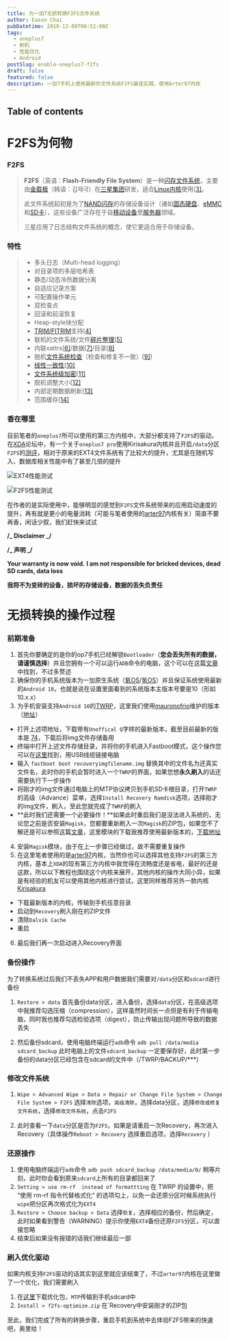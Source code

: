 ```yaml
---
title: 为一加7无损转换F2FS文件系统
author: Eason Chai
pubDatetime: 2019-12-09T00:52:00Z
tags:
  - oneplus7
  - 刷机
  - 性能优化
  - Android
postSlug: enable-oneplus7-f2fs
draft: false
featured: false
description: 一加7手机上使用最新的文件系统F2FS最佳实践，使用Arter97内核
---
```


## Table of contents

# F2FS为何物

### F2FS

> **F2FS**（英语：**Flash-Friendly File System**）是一种[闪存文件系统](https://zh.wikipedia.org/wiki/快閃記憶體檔案系統)，主要由[金载极](https://zh.wikipedia.org/w/index.php?title=金載極&action=edit&redlink=1)（韩语：김재극）在[三星集团](https://zh.wikipedia.org/wiki/三星集团)研发，适合[Linux内核](https://zh.wikipedia.org/wiki/Linux内核)使用[[3\]](https://zh.wikipedia.org/wiki/F2FS#cite_note-3)。
>
> 此文件系统起初是为了[NAND闪存](https://zh.wikipedia.org/wiki/闪存)的存储设备设计（诸如[固态硬盘](https://zh.wikipedia.org/wiki/固态硬盘)、[eMMC](https://zh.wikipedia.org/wiki/多媒體記憶卡)和[SD卡](https://zh.wikipedia.org/wiki/SD卡)），这些设备广泛存在于自[移动设备](https://zh.wikipedia.org/wiki/移动设备)至[服务器](https://zh.wikipedia.org/wiki/服务器)领域。
>
> 三星应用了日志结构文件系统的概念，使它更适合用于存储设备。

### 特性

> - 多头日志（Multi-head logging）
> - 对目录项的多层哈希表
> - 静态/动态冷热数据分离
> - 自适应记录方案
> - 可配置操作单元
> - 双检查点
> - 回滚和前滚恢复
> - Heap-style块分配
> - [TRIM/FITRIM](https://zh.wikipedia.org/wiki/Trim命令)支持[[4\]](https://zh.wikipedia.org/wiki/F2FS#cite_note-4)
> - 联机的文件系统/文件[碎片整理](https://zh.wikipedia.org/w/index.php?title=碎片整理&action=edit&redlink=1)[[5\]](https://zh.wikipedia.org/wiki/F2FS#cite_note-5)
> - 内联xattrs[[6\]](https://zh.wikipedia.org/wiki/F2FS#cite_note-6)/数据[[7\]](https://zh.wikipedia.org/wiki/F2FS#cite_note-7)/目录[[8\]](https://zh.wikipedia.org/wiki/F2FS#cite_note-8)
> - 脱机[文件系统检查](https://zh.wikipedia.org/w/index.php?title=Filesystem_check&action=edit&redlink=1)（检查和修复不一致）[[9\]](https://zh.wikipedia.org/wiki/F2FS#cite_note-9))
> - [线性一致性](https://zh.wikipedia.org/wiki/线性一致性)[[10\]](https://zh.wikipedia.org/wiki/F2FS#cite_note-10)
> - [文件系统级加密](https://zh.wikipedia.org/w/index.php?title=文件系统级加密&action=edit&redlink=1)[[11\]](https://zh.wikipedia.org/wiki/F2FS#cite_note-11)
> - 脱机调整大小[[12\]](https://zh.wikipedia.org/wiki/F2FS#cite_note-12)
> - 内部定期数据刷新[[13\]](https://zh.wikipedia.org/wiki/F2FS#cite_note-13)
> - 范围缓存[[14\]](https://zh.wikipedia.org/wiki/F2FS#cite_note-14)

### 香在哪里

目前笔者的`oneplus7`所可以使用的第三方内核中，大部分都支持了`F2FS`的驱动，在[XDA](https://forum.xda-developers.com/oneplus-7-pro/development)论坛中，有一个关于`oneplus7 pro`使用Kirisakura内核并且开启`/data`分区`F2FS`的[测评](https://forum.xda-developers.com/showpost.php?p=79603954&postcount=4)，相对于原来的EXT4文件系统有了比较大的提升，尤其是在随机写入、数据库相关性能中有了甚至几倍的提升

![EXT4性能测试](https://blog.cdn.hackerchai.com/images/2019/12/compare-ext4-performance.webp)

![F2FS性能测试](https://blog.cdn.hackerchai.com/images/2019/12/compare-f2fs-performance.webp)

在作者的是实际使用中，能够明显的感觉到`F2FS`文件系统带来的应用启动速度的提升，再有就是更小的电量消耗（可能与笔者使用的[arter97](https://forum.xda-developers.com/showpost.php?p=79603954&postcount=4)内核有关）简直不要再香，闲话少叙，我们赶快来试试

**/_ Disclaimer _/**

**/_ 声明 _/**

**Your warranty is now void.**
**I am not responsible for bricked devices, dead SD cards, data loss**

**我将不为变砖的设备，损坏的存储设备，数据的丢失负责任**

# 无损转换的操作过程

### 前期准备

1.  首先你要确定的是你的op7手机已经解锁`Bootloader`（**您会丢失所有的数据，请谨慎选择**）并且您拥有一个可以运行`ADB`命令的电脑，这个可以在这篇[文章](https://www.oneplusbbs.com/thread-4796616-1.html)中找到，不过多赘述
2.  确保你的手机系统版本为一加原生系统（[氧OS](https://www.oneplus.com/cn/oxygenos)/[氢OS](https://www.h2os.com/)）并且保证系统使用最新的`Android 10`，也就是说在设置里面看到的系统版本主版本号要是10（形如10.x.x）
3.  为手机安装支持`Android 10`的[TWRP](https://twrp.me/)，这里我们使用[mauronofrio](https://forum.xda-developers.com/member.php?u=4712355)维护的版本（[地址](https://forum.xda-developers.com/oneplus-7/oneplus-7--7-pro-cross-device-development/recovery-unofficial-twrp-recovery-t3932943)）

- 打开上述项地址，下载带有`Unoffical Q`字样的最新版本，截至目前最新的版本是 [74](https://www.androidfilehost.com/?fid=4349826312261638736)，下载后将img文件存储备用
- 终端中打开上述文件存储目录，并将你的手机进入Fastboot模式，这个操作您可以在[这里](https://www.oneplusbbs.com/thread-4796616-1.html)找到，用USB线缆链接电脑
- 输入 `fastboot boot recoveryimgfilename.img` 替换其中的文件名为还真实文件名，此时你的手机会暂时进入一个`TWRP`的界面，如果您想**永久刷入**的话还需要执行下一步操作
- 将刚才的img文件通过电脑上的MTP协议拷贝到手机SD卡根目录，打开`TWRP`的高级（Advance）菜单，选择`Install Recovery Ramdisk`选项，选择刚才的img文件，刷入，至此您就完成了`TWRP`的刷入
- **此时我们还需要一个必要操作！**如果此时重启我们是没法进入系统的，无论您之前是否安装`Magisk`，您都要重新刷入一次`Magisk`的ZIP包，如果您不了解还是可以参照这篇[文章](https://www.oneplusbbs.com/thread-4796616-1.html)，这里模块的下载我推荐使用最新版本的，[下载地址](https://forum.xda-developers.com/apps/magisk/official-magisk-v7-universal-systemless-t3473445)

4.  安装`Magisk`模块，由于在上一步骤已经做过，故不需要重复操作
5.  在这里笔者使用的是[arter97](https://forum.xda-developers.com/oneplus-7/oneplus-7-7-pro-7t-7t-pro-cross-device-kernel-development/arter97-kernel-oneplus-7-t3952578)内核，当然你也可以选择其他支持`F2FS`的第三方内核，基本上`XDA`的现有第三方内核中我觉得在流畅度还是省电，最好的还是这款，所以以下教程也围绕这个内核来展开，其他内核的操作大同小异，如果是有经验的机友可以使用其他内核进行尝试，这里同样推荐另外一款内核[Kirisakura](https://forum.xda-developers.com/oneplus-7-pro/development/kernel-kirisakura-1-0-0-op7-pro-aka-t3933916)

- 下载最新版本的内核，传输到手机任意目录
- 启动到`Recovery`刷入刚在的ZIP文件
- 清除`Dalvik Cache`
- 重启

6.  最后我们再一次启动进入Recovery界面

### 备份操作

为了转换系统过后我们不丢失APP和用户数据我们需要对`/data`分区和`sdcard`进行备份

1. `Restore > data` 首先备份data分区，进入备份，选择`data`分区，在高级选项中我推荐勾选压缩（compression），这样虽然时间长一点但是有利于传输电脑，同时我也推荐勾选检验选项（digest），防止传输出现问题所导致的数据丢失

2. 然后备份sdcard，使用电脑终端运行`adb`命令 `adb pull /data/media sdcard_backup` 此时电脑上的文件`sdcard_backup` 一定要保存好，此时第一步备份的data分区已经包含在sdcard的文件中（/TWRP/BACKUP/\*\*\*）

### 修改文件系统

1. `Wipe > Advanced Wipe > Data > Repair or Change File System > Change File System > F2FS` 选择`清除`选项，`高级清除`，选择data分区，选择`修改或修复文件系统`，选择`修改文件系统`，点击`F2FS`

2. 此时查看一下`data`分区是否为`F2FS`，如果是请重启一次Recovery，再次进入Recovery（具体操作`Reboot > Recovery` 选择重启选项，选择`Recovery` ）

### 还原操作

1. 使用电脑终端运行`adb`命令 `adb push sdcard_backup /data/media/0/` 稍等片刻，此时你会看到原来`sdcard`上所有的目录都回来了
2. `Setting > use rm-rf  instead of formattting` 在 TWRP 的设置中，把 “使用 rm-rf 指令代替格式化” 的选项勾上，以免一会还原分区时候系统执行`wipe`把分区再次格式化为`EXT4`
3. `Restore > Choose backup > Data` 选择`恢复`，选择相应的备份，然后确定，此时如果看到警告（WARNING）提示你使用`EXT4`备份还原`F2FS`分区，可以直接忽略
4. 结束后如果没有报错的话我们继续最后一部

### 刷入优化驱动

如果内核支持`F2FS`驱动的话其实到这里就应该结束了，不过`arter97`内核在这里做了一个优化，我们需要刷入

1. 在[这里](http://arter97.com/browse/f2fs/optimize/)下载优化包，`MTP`传输到手机sdcard中
2. `Install > f2fs-optimize.zip` 在`Recovery中安装刚才的ZIP包

至此，我们完成了所有的转换步骤，重启手机到系统中去体验F2FS带来的快速吧，奥里给！
